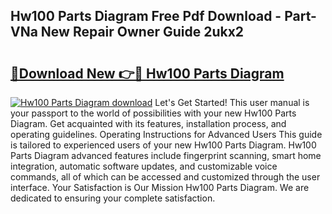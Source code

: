 ## Hw100 Parts Diagram Free Pdf Download - Part-VNa New Repair Owner Guide 2ukx2

# <h2><a href="http://dfnx77.blite.top/?on=Hw100+Parts+Diagram">🔗Download New 👉🔴 Hw100 Parts Diagram</a></h2>

[![Hw100 Parts Diagram download](https://i.imgur.com/lujVjoI.png)](http://dfnx77.blite.top/?on=Hw100+Parts+Diagram)
Let's Get Started! This user manual is your passport to the world of possibilities with your new Hw100 Parts Diagram. Get acquainted with its features, installation process, and operating guidelines. Operating Instructions for Advanced Users This guide is tailored to experienced users of your new Hw100 Parts Diagram. Hw100 Parts Diagram advanced features include fingerprint scanning, smart home integration, automatic software updates, and customizable voice commands, all of which can be accessed and customized through the user interface. Your Satisfaction is Our Mission Hw100 Parts Diagram. We are dedicated to ensuring your complete satisfaction.
